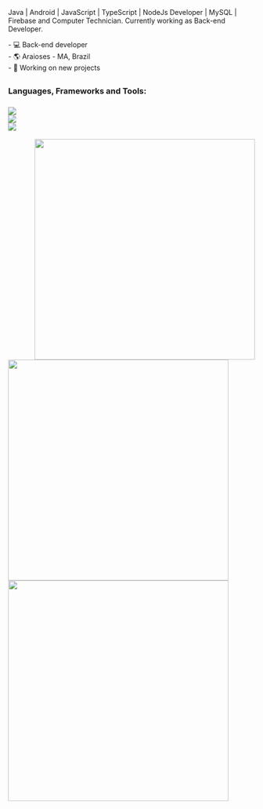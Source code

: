 <div height='auto' width='100%'>
  <img align="right" width="450" 
   
  <p align='left'>
    Java | Android | JavaScript | TypeScript | NodeJs Developer | MySQL | Firebase and Computer Technician. Currently working as Back-end Developer.
  <p/>
  <p align='left'>
    - 💻 Back-end developer
    <br>
    - 🌎 Araioses - MA, Brazil
    <br>
    - 🔭 Working on new projects
  <p/>
</div>

##

<div align='left' height='auto' width='100%'>
  <h3 align='left'>Languages, Frameworks and Tools:<h3/>
  <img src="https://skillicons.dev/icons?i=git,css,html,javascript,nodejs,github,java,python,mysql,firebase" />
  <br>
  <img src="https://skillicons.dev/icons?i=vscode,idea,androidstudio,express,dotnet,typescript,prisma," />
   <br>
  <img src="https://skillicons.dev/icons?i=windows,ubuntu" />
</div>

<div align='left' height='auto' width='100%'>
 <img align="right" width="450"
   src="https://github-readme-stats.vercel.app/api/top-langs/?username=davidlucas1&theme=midnight-purple&show_icons=true&border_color=4B0082&layout=compact" />
  <img align="left" width="450" 
   src="https://github-readme-stats.vercel.app/api?username=davidlucas1&theme=midnight-purple&show_icons=true&border_color=4B0082&count_private=true" />
 <img align="center" width="450" 
   src="https://github-readme-streak-stats.herokuapp.com/?user=davidlucas1&theme=midnight-purple&hide_border=false&border_color=4B0082" />
</div>
 
